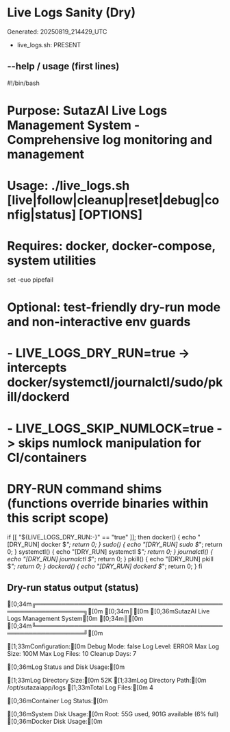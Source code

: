 # Live Logs Sanity (Dry)
Generated: 20250819_214429_UTC

- live_logs.sh: PRESENT

## --help / usage (first lines)
  #!/bin/bash
  # Purpose: SutazAI Live Logs Management System - Comprehensive log monitoring and management
  # Usage: ./live_logs.sh [live|follow|cleanup|reset|debug|config|status] [OPTIONS]
  # Requires: docker, docker-compose, system utilities
  
  set -euo pipefail
  
  # Optional: test-friendly dry-run mode and non-interactive env guards
  # - LIVE_LOGS_DRY_RUN=true      -> intercepts docker/systemctl/journalctl/sudo/pkill/dockerd
  # - LIVE_LOGS_SKIP_NUMLOCK=true -> skips numlock manipulation for CI/containers
  
  # DRY-RUN command shims (functions override binaries within this script scope)
  if [[ "${LIVE_LOGS_DRY_RUN:-}" == "true" ]]; then
      docker() { echo "[DRY_RUN] docker $*"; return 0; }
      sudo() { echo "[DRY_RUN] sudo $*"; return 0; }
      systemctl() { echo "[DRY_RUN] systemctl $*"; return 0; }
      journalctl() { echo "[DRY_RUN] journalctl $*"; return 0; }
      pkill() { echo "[DRY_RUN] pkill $*"; return 0; }
      dockerd() { echo "[DRY_RUN] dockerd $*"; return 0; }
  fi

## Dry-run status output (status)
  [0;34m╔══════════════════════════════════════════════════════════════╗[0m
  [0;34m║[0m               [0;36mSutazAI Live Logs Management System[0m              [0;34m║[0m
  [0;34m╚══════════════════════════════════════════════════════════════╝[0m
  
  [1;33mConfiguration:[0m
    Debug Mode: false
    Log Level: ERROR
    Max Log Size: 100M
    Max Log Files: 10
    Cleanup Days: 7
  
  [0;36mLog Status and Disk Usage:[0m
  
  [1;33mLog Directory Size:[0m 52K
  [1;33mLog Directory Path:[0m /opt/sutazaiapp/logs
  [1;33mTotal Log Files:[0m 4
  
  [0;36mContainer Log Status:[0m
  
  [0;36mSystem Disk Usage:[0m
    Root: 55G used, 901G available (6% full)
  [0;36mDocker Disk Usage:[0m

